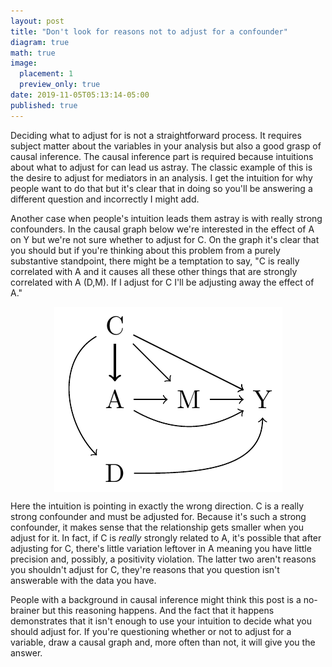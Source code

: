 ```yaml
---
layout: post
title: "Don't look for reasons not to adjust for a confounder"
diagram: true
math: true
image:
  placement: 1
  preview_only: true
date: 2019-11-05T05:13:14-05:00
published: true
---
```


Deciding what to adjust for is not a straightforward process. It requires subject matter about the variables in your analysis but also a good grasp of causal inference. The causal inference part is required because intuitions about what to adjust for can lead us astray. The classic example of this is the desire to adjust for mediators in an analysis. I get the intuition for why people want to do that but it's clear that in doing so you'll be answering a different question and incorrectly I might add.

Another case when people's intuition leads them astray is with really strong confounders. In the causal graph below we're interested in the effect of A on Y but we're not sure whether to adjust for C. On the graph it's clear that you should but if you're thinking about this problem from a purely substantive standpoint, there might be a temptation to say, "C is really correlated with A and it causes all these other things that are strongly correlated with A (D,M). If I adjust for C I'll be adjusting away the effect of A." 

<img src="featured.png" style="display: block; margin: auto;" />

Here the intuition is pointing in exactly the wrong direction. C is a really strong confounder and must be adjusted for. Because it's such a strong confounder, it makes sense that the relationship gets smaller when you adjust for it. In fact, if C is _really_ strongly related to A, it's possible that after adjusting for C, there's little variation leftover in A meaning you have little precision and, possibly, a positivity violation. The latter two aren't reasons you shouldn't adjust for C, they're reasons that you question isn't answerable with the data you have.

People with a background in causal inference might think this post is a no-brainer but this reasoning happens. And the fact that it happens demonstrates that it isn't enough to use your intuition to decide what you should adjust for. If you're questioning whether or not to adjust for a variable, draw a causal graph and, more often than not, it will give you the answer.


